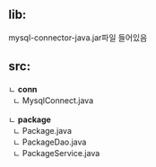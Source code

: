 ## lib:
  mysql-connector-java.jar파일 들어있음
## src:
ㄴ **conn** <br />
&nbsp;&nbsp;ㄴ MysqlConnect.java<br />
  
  
ㄴ **package**<br />
&nbsp;&nbsp;ㄴ Package.java<br />
&nbsp;&nbsp;ㄴ PackageDao.java<br />
&nbsp;&nbsp;ㄴ PackageService.java<br />
